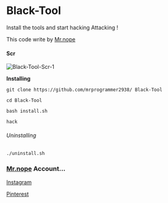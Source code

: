 # Black-Tool
Install the tools and start hacking Attacking !

This code write by [Mr.nope](https://github.com/mrprogrammer2938)

#### Scr
![Black-Tool-Scr-1](https://user-images.githubusercontent.com/78996423/121770983-e057c400-cb81-11eb-95ab-cbfb052b29a2.jpeg)

**Installing**
```
git clone https://github.com/mrprogrammer2938/ Black-Tool

cd Black-Tool

bash install.sh

hack
```

###### Uninstalling
```
./uninstall.sh
```

### [Mr.nope](https://github.com/mrprogrammer2938) Account...

[Instagram](https://instagram.com/programmer2938)

[Pinterest](https://www.pinterest.com/mrprogrammer2938)
